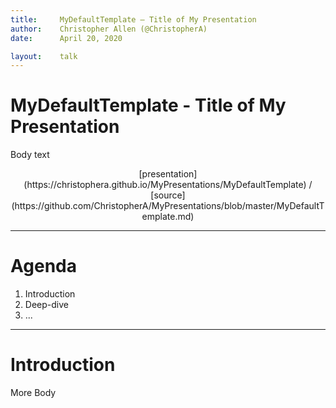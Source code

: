 ```yaml
---
title:     MyDefaultTemplate — Title of My Presentation
author:    Christopher Allen (@ChristopherA)
date:      April 20, 2020

layout:    talk
---
```


# MyDefaultTemplate - Title of My Presentation

Body text

<div style="text-align:center;font-size:-3">
[presentation](https://christophera.github.io/MyPresentations/MyDefaultTemplate) / [source](https://github.com/ChristopherA/MyPresentations/blob/master/MyDefaultTemplate.md)
</div>

---

# Agenda

1. Introduction
2. Deep-dive
3. ...

---

# Introduction

More Body
